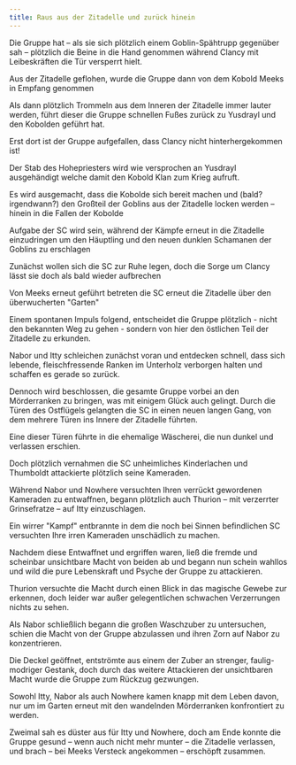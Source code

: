 ```yaml
---
title: Raus aus der Zitadelle und zurück hinein
---
```


Die Gruppe hat – als sie sich plötzlich einem Goblin-Spähtrupp gegenüber sah – plötzlich die Beine in die Hand genommen während Clancy mit Leibeskräften die Tür versperrt hielt.

Aus der Zitadelle geflohen, wurde die Gruppe dann von dem Kobold Meeks in Empfang genommen

Als dann plötzlich Trommeln aus dem Inneren der Zitadelle immer lauter werden, führt dieser die Gruppe schnellen Fußes zurück zu Yusdrayl und den Kobolden geführt hat.

Erst dort ist der Gruppe aufgefallen, dass Clancy nicht hinterhergekommen ist!

Der Stab des Hohepriesters wird wie versprochen an Yusdrayl ausgehändigt welche damit den Kobold Klan zum Krieg aufruft.

Es wird ausgemacht, dass die Kobolde sich bereit machen und (bald? irgendwann?) den Großteil der Goblins aus der Zitadelle locken werden – hinein in die Fallen der Kobolde

Aufgabe der SC wird sein, während der Kämpfe erneut in die Zitadelle einzudringen um den Häuptling und den neuen dunklen Schamanen der Goblins zu erschlagen

Zunächst wollen sich die SC zur Ruhe legen, doch die Sorge um Clancy lässt sie doch als bald wieder aufbrechen

Von Meeks erneut geführt betreten die SC erneut die Zitadelle über den überwucherten "Garten"

Einem spontanen Impuls folgend, entscheidet die Gruppe plötzlich - nicht den bekannten Weg zu gehen - sondern von hier den östlichen Teil der Zitadelle zu erkunden.

Nabor und Itty schleichen zunächst voran und entdecken schnell, dass sich lebende, fleischfressende Ranken im Unterholz verborgen halten und schaffen es gerade so zurück.

Dennoch wird beschlossen, die gesamte Gruppe vorbei an den Mörderranken zu bringen, was mit einigem Glück auch gelingt.
Durch die Türen des Ostflügels gelangten die SC in einen neuen langen Gang, von dem mehrere Türen ins Innere der Zitadelle führten.

Eine dieser Türen führte in die ehemalige Wäscherei, die nun dunkel und verlassen erschien.

Doch plötzlich vernahmen die SC unheimliches Kinderlachen und Thumboldt attackierte plötzlich seine Kameraden.

Während Nabor und Nowhere versuchten Ihren verrückt gewordenen Kameraden zu entwaffnen, begann plötzlich auch Thurion – mit verzerrter Grinsefratze – auf Itty einzuschlagen.

Ein wirrer "Kampf" entbrannte in dem die noch bei Sinnen befindlichen SC versuchten Ihre irren Kameraden unschädlich zu machen.

Nachdem diese Entwaffnet und ergriffen waren, ließ die fremde und scheinbar unsichtbare Macht von beiden ab und begann nun schein wahllos und wild die pure Lebenskraft und Psyche der Gruppe zu attackieren.

Thurion versuchte die Macht durch einen Blick in das magische Gewebe zur erkennen, doch leider war außer gelegentlichen schwachen Verzerrungen nichts zu sehen.

Als Nabor schließlich begann die großen Waschzuber zu untersuchen, schien die Macht von der Gruppe abzulassen und ihren Zorn auf Nabor zu konzentrieren.

Die Deckel geöffnet, entströmte aus einem der Zuber an strenger, faulig-modriger Gestank, doch durch das weitere Attackieren der unsichtbaren Macht wurde die Gruppe zum Rückzug gezwungen.

Sowohl Itty, Nabor als auch Nowhere kamen knapp mit dem Leben davon, nur um im Garten erneut mit den wandelnden Mörderranken konfrontiert zu werden.

Zweimal sah es düster aus für Itty und Nowhere, doch am Ende konnte die Gruppe gesund – wenn auch nicht mehr munter – die Zitadelle verlassen, und brach – bei Meeks Versteck angekommen – erschöpft zusammen.